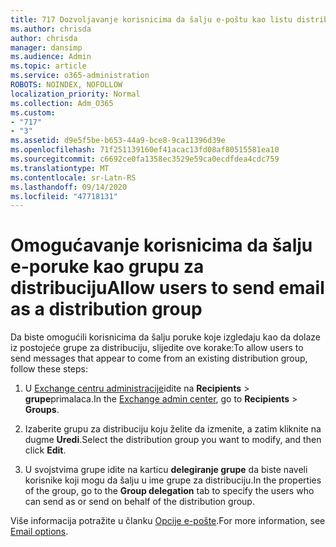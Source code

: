 ```yaml
---
title: 717 Dozvoljavanje korisnicima da šalju e-poštu kao listu distribucije
ms.author: chrisda
author: chrisda
manager: dansimp
ms.audience: Admin
ms.topic: article
ms.service: o365-administration
ROBOTS: NOINDEX, NOFOLLOW
localization_priority: Normal
ms.collection: Adm_O365
ms.custom:
- "717"
- "3"
ms.assetid: d9e5f5be-b653-44a9-bce8-9ca11396d39e
ms.openlocfilehash: 71f251139160ef41acac13fd08af80515581ea10
ms.sourcegitcommit: c6692ce0fa1358ec3529e59ca0ecdfdea4cdc759
ms.translationtype: MT
ms.contentlocale: sr-Latn-RS
ms.lasthandoff: 09/14/2020
ms.locfileid: "47718131"
---
```

# <a name="allow-users-to-send-email-as-a-distribution-group"></a><span data-ttu-id="071c6-102">Omogućavanje korisnicima da šalju e-poruke kao grupu za distribuciju</span><span class="sxs-lookup"><span data-stu-id="071c6-102">Allow users to send email as a distribution group</span></span>

<span data-ttu-id="071c6-103">Da biste omogućili korisnicima da šalju poruke koje izgledaju kao da dolaze iz postojeće grupe za distribuciju, slijedite ove korake:</span><span class="sxs-lookup"><span data-stu-id="071c6-103">To allow users to send messages that appear to come from an existing distribution group, follow these steps:</span></span>

1. <span data-ttu-id="071c6-104">U [Exchange centru administracije](https://outlook.office365.com/ecp/)idite na **Recipients** \> **grupe**primalaca.</span><span class="sxs-lookup"><span data-stu-id="071c6-104">In the [Exchange admin center](https://outlook.office365.com/ecp/), go to **Recipients** \> **Groups**.</span></span>

2. <span data-ttu-id="071c6-105">Izaberite grupu za distribuciju koju želite da izmenite, a zatim kliknite na dugme **Uredi**.</span><span class="sxs-lookup"><span data-stu-id="071c6-105">Select the distribution group you want to modify, and then click **Edit**.</span></span>

3. <span data-ttu-id="071c6-106">U svojstvima grupe idite na karticu **delegiranje grupe** da biste naveli korisnike koji mogu da šalju u ime grupe za distribuciju.</span><span class="sxs-lookup"><span data-stu-id="071c6-106">In the properties of the group, go to the **Group delegation** tab to specify the users who can send as or send on behalf of the distribution group.</span></span>

<span data-ttu-id="071c6-107">Više informacija potražite u članku [Opcije e-pošte](https://technet.microsoft.com/library/bb124513.aspx#groupdelegation).</span><span class="sxs-lookup"><span data-stu-id="071c6-107">For more information, see [Email options](https://technet.microsoft.com/library/bb124513.aspx#groupdelegation).</span></span>
